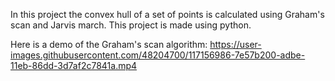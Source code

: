 In this project the convex hull of a set of points is calculated using Graham's scan and Jarvis march.
This project is made using python.


Here is a demo of the Graham's scan algorithm:
https://user-images.githubusercontent.com/48204700/117156986-7e57b200-adbe-11eb-86dd-3d7af2c7841a.mp4
